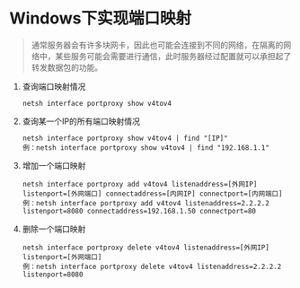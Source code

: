 # Windows下实现端口映射

> 通常服务器会有许多块网卡，因此也可能会连接到不同的网络，在隔离的网络中，某些服务可能会需要进行通信，此时服务器经过配置就可以承担起了转发数据包的功能。



1. 查询端口映射情况

   ```shell
   netsh interface portproxy show v4tov4
   ```

2. 查询某一个IP的所有端口映射情况

   ```shell
   netsh interface portproxy show v4tov4 | find "[IP]"
   例：netsh interface portproxy show v4tov4 | find "192.168.1.1"
   ```

3. 增加一个端口映射

   ```shell
   netsh interface portproxy add v4tov4 listenaddress=[外网IP] listenport=[外网端口] connectaddress=[内网IP] connectport=[内网端口]
   例：netsh interface portproxy add v4tov4 listenaddress=2.2.2.2 listenport=8080 connectaddress=192.168.1.50 connectport=80
   ```

4. 删除一个端口映射

   ```shell
   netsh interface portproxy delete v4tov4 listenaddress=[外网IP] listenport=[外网端口]
   例：netsh interface portproxy delete v4tov4 listenaddress=2.2.2.2 listenport=8080
   ```

   
